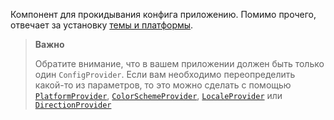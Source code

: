Компонент для прокидывания конфига приложению. Помимо прочего, отвечает за установку [темы и платформы](#/PlatformsAndThemes).

> **Важно**
>
> Обратите внимание, что в вашем приложении должен быть только один `ConfigProvider`. Если вам необходимо
> переопределить какой-то из параметров, то это можно сделать с помощью [`PlatformProvider`](#/PlatformProvider),
> [`ColorSchemeProvider`](#/ColorSchemeProvider), [`LocaleProvider`](#/LocaleProvider) или [`DirectionProvider`](#/DirectionProvider)
